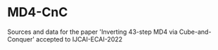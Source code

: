 # MD4-CnC
Sources and data for the paper 'Inverting 43-step MD4 via Cube-and-Conquer' accepted to IJCAI-ECAI-2022

